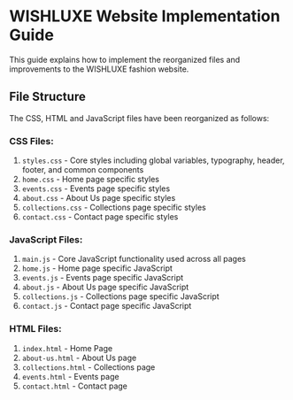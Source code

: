 # WISHLUXE Website Implementation Guide

This guide explains how to implement the reorganized files and improvements to the WISHLUXE fashion website.

## File Structure

The CSS, HTML and JavaScript files have been reorganized as follows:

### CSS Files:
1. `styles.css` - Core styles including global variables, typography, header, footer, and common components
2. `home.css` - Home page specific styles
3. `events.css` - Events page specific styles
4. `about.css` - About Us page specific styles
5. `collections.css` - Collections page specific styles
6. `contact.css` - Contact page specific styles

### JavaScript Files:
1. `main.js` - Core JavaScript functionality used across all pages
2. `home.js` - Home page specific JavaScript
3. `events.js` - Events page specific JavaScript
4. `about.js` - About Us page specific JavaScript
5. `collections.js` - Collections page specific JavaScript
6. `contact.js` - Contact page specific JavaScript

### HTML Files:
1. `index.html` - Home Page
2. `about-us.html` - About Us page
3. `collections.html` - Collections page
4. `events.html` - Events page
5. `contact.html` - Contact page

